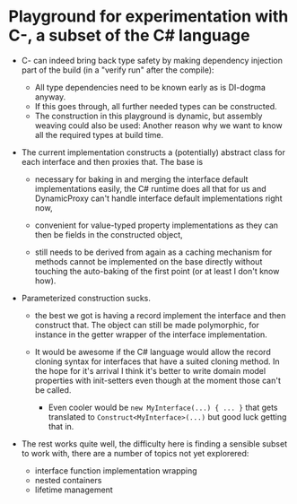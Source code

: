 # Playground for experimentation with C-, a subset of the C# language

* C- can indeed bring back type safety by making dependency injection
  part of the build (in a "verify run" after the compile):

    * All type dependencies need to be known early as is DI-dogma anyway.
    * If this goes through, all further needed types can be constructed.
    * The construction in this playground is dynamic, but assembly
    weaving could also be used: Another reason why we want to know
    all the required types at build time.

* The current implementation constructs a (potentially) abstract class
  for each interface and then proxies that. The base is

    * necessary for baking in and merging the interface default
    implementations easily, the C# runtime does all that for us
    and DynamicProxy can't handle interface default implementations
    right now,

    * convenient for value-typed property implementations as they can
    then be fields in the constructed object,

    * still needs to be derived from again as a caching mechanism for
    methods cannot be implemented on the base directly without
    touching the auto-baking of the first point (or at least I
    don't know how).

* Parameterized construction sucks.

    * the best we got is having a record
      implement the interface and then construct that. The object can still
      be made polymorphic, for instance in the getter wrapper of the
      interface implementation.

    * It would be awesome if the C# language would allow the record cloning
    syntax for interfaces that have a suited cloning method. In the hope
    for it's arrival I think it's better to write domain model properties
    with init-setters even though at the moment those can't be called.

        * Even cooler would be `new MyInterface(...) { ... }` that gets translated
        to `Construct<MyInterface>(...)` but good luck getting that in.

* The rest works quite well, the difficulty here is finding a sensible
  subset to work with, there are a number of topics not yet explorered:
    
    * interface function implementation wrapping
    * nested containers
    * lifetime management

